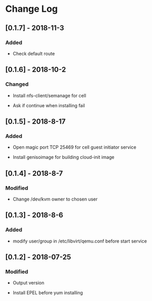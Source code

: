 # Change Log

## [0.1.7] - 2018-11-3

### Added

- Check default route

## [0.1.6] - 2018-10-2

### Changed

- Install nfs-client/semanage for cell

- Ask if continue when installing fail

## [0.1.5] - 2018-8-17

### Added

- Open magic port TCP 25469 for cell guest initiator service

- Install genisoimage for building cloud-init image

## [0.1.4] - 2018-8-7

### Modified

- Change /dev/kvm owner to chosen user

## [0.1.3] - 2018-8-6

### Added

- modify user/group in /etc/libvirt/qemu.conf before start service

## [0.1.2] - 2018-07-25

### Modified

- Output version

- Install EPEL before yum installing


